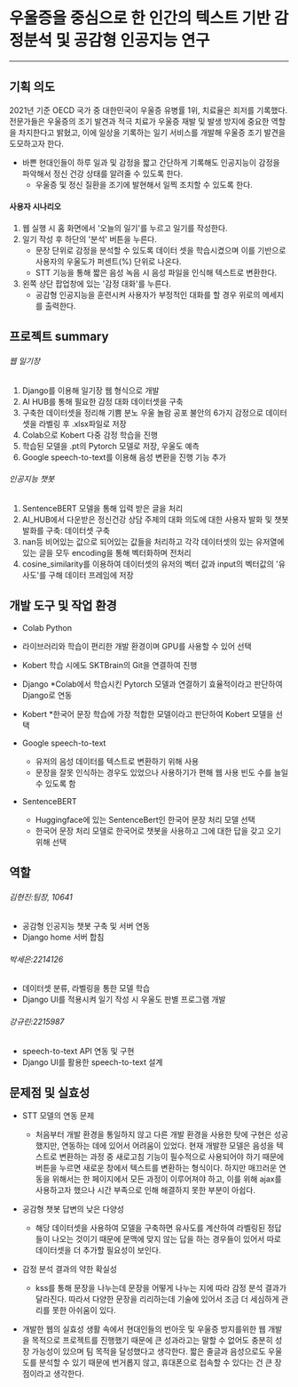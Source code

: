 # 우울증을 중심으로 한 인간의 텍스트 기반 감정분석 및 공감형 인공지능 연구


***

## 기획 의도
2021년 기준 OECD 국가 중 대한민국이 우울증 유병률 1위, 치료율은 죄저를 기록했다. 전문가들은 우울증의 조기 발견과 적극 치료가 우울증 재발 및 발생 방지에 중요한 역할을 차지한다고 밝혔고, 이에 일상을 기록하는 일기 서비스를 개발해 우울증 조기 발견을 도모하고자 한다.

* 바쁜 현대인들이 하루 일과 및 감정을 짧고 간단하게 기록해도 인공지능이 감정을 파악해서 정신 건강 상태를 알려줄 수 있도록 한다.
  * 우울증 및 정신 질환을 조기에 발현해서 일찍 조치할 수 있도록 한다.

#### 사용자 시나리오
1. 웹 실행 시 홈 화면에서 '오늘의 일기'를 누르고 일기를 작성한다.
2. 일기 작성 후 하단의 '분석' 버튼을 누른다.
   * 문장 단위로 감정을 분석할 수 있도록 데이터 셋을 학습시켰으며 이를 기반으로 사용자의 우울도가 퍼센트(%) 단위로 나온다.
   * STT 기능을 통해 짧은 음성 녹음 시 음성 파일을 인식해 텍스트로 변환한다.
3. 왼쪽 상단 팝업창에 있는 '감정 대화'를 누른다.
   * 공감형 인공지능을 훈련시켜 사용자가 부정적인 대화를 할 경우 위로의 메세지를 출력한다.
  
## 프로젝트 summary

###### 웹 일기장
1. Django를 이용해 일기장 웹 형식으로 개발
2. AI HUB를 통해 필요한 감정 대화 데이터셋을 구축
3. 구축한 데이터셋을 정리해 기쁨 분노 우울 놀람 공포 불안의 6가지 감정으로 데이터셋을 라벨링 후 .xlsx파일로 저장
4. Colab으로 Kobert 다중 감정 학습을 진행
5. 학습된 모델을 .pt의 Pytorch 모델로 저장, 우울도 예측
6. Google speech-to-text를 이용해 음성 변환을 진행 기능 추가

###### 인공지능 챗봇
1. SentenceBERT 모델을 통해 입력 받은 글을 처리
2. AI_HUB에서 다운받은 정신건강 상담 주제의 대화 의도에 대한 사용자 발화 및 챗봇 발화를 구축: 데이터셋 구축
3. nan등 비어있는 값으로 되어있는 값들을 처리하고 각각 데이터셋의 있는 유저열에 있는 글을 모두 encoding을 통해 벡터화하며 전처리
4. cosine_similarity를 이용하여 데이터셋의 유저의 벡터 값과 input의 벡터값의 '유사도'를 구해 데이터 프레임에 저장

## 개발 도구 및 작업 환경
* Colab Python
 * 라이브러리와 학습이 편리한 개발 환경이며 GPU를 사용할 수 있어 선택
 * Kobert 학습 시에도 SKTBrain의 Git을 연결하여 진행

* Django
 *Colab에서 학습시킨 Pytorch 모델과 연결하기 효율적이라고 판단하여 Django로 연동

* Kobert
 *한국어 문장 학습에 가장 적합한 모델이라고 판단하여 Kobert 모델을 선택

* Google speech-to-text
  * 유저의 음성 데이터를 텍스트로 변환하기 위해 사용
  * 문장을 잘못 인식하는 경우도 있었으나 사용하기가 편해 웹 사용 빈도 수를 늘일 수 있도록 함
 
* SentenceBERT
  * Huggingface에 있는 SentenceBert인 한국어 문장 처리 모델 선택
  * 한국어 문장 처리 모델로 한국어로 챗봇을 사용하고 그에 대한 답을 갖고 오기 위해 선택


## 역할

###### 김현진:팀장, 10641
* 공감형 인공지능 챗봇 구축 및 서버 연동
* Django home 서버 합침
###### 박세은:2214126
* 데이터셋 분류, 라벨링을 통한 모델 학습
* Django UI를 적용시켜 일기 작성 시 우울도 판별 프로그램 개발
###### 강규린:2215987
* speech-to-text API 연동 및 구현
* Django UI를 활용한 speech-to-text 설계

## 문제점 및 실효성
* STT 모델의 연동 문제
  * 처음부터 개발 환경을 통일하지 않고 다른 개발 환경을 사용한 탓에 구현은 성공했지만, 연동하는 데에 있어서 어려움이 있었다. 현재 개발한 모델은 음성을 텍스트로 변환하는 과정 중 새로고침 기능이 필수적으로 사용되어야 하기 때문에 버튼을 누르면 새로운 창에서 텍스트를 변환하는 형식이다. 하지만 매끄러운 연동을 위해서는 한 페이지에서 모든 과정이 이루어져야 하고, 이를 위해 ajax를 사용하고자 했으나 시간 부족으로 인해 해결하지 못한 부분이 아쉽다.

* 공감형 챗봇 답변의 낮은 다양성
  * 해당 데이터셋을 사용하여 모델을 구축하면 유사도를 계산하여 라벨링된 정답들이 나오는 것이기 때문에 문맥에 맞지 않는 답을 하는 경우들이 있어서 따로 데이터셋을 더 추가할 필요성이 보인다.

* 감정 분석 결과의 약한 확실성
  * kss를 통해 문장을 나누는데 문장을 어떻게 나누는 지에 따라 감정 분석 결과가 달라진다. 따라서 다양한 문장을 리리하는데 기술에 있어서 조금 더 세심하게 관리를 못한 아쉬움이 있다. 

* 개발한 웹의 실효성
생활 속에서 현대인들의 번아웃 및 우울증 방지를위한 웹 개발을 목적으로 프로젝트를 진행했기 때문에 큰 성과라고는 말할 수 없어도 충분히 성장 가능성이 있으며 팀 목적을 달성했다고 생각한다. 짧은 줄글과 음성으로도 우울도를 분석할 수 있기 때문에 번거롭지 않고, 휴대폰으로 접속할 수 있다는 건 큰 장점이라고 생각한다.
